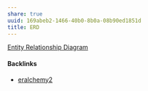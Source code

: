 ```yaml
---
share: true
uuid: 169abeb2-1466-40b0-8b0a-08b90ed1851d
title: ERD
---
```

[Entity Relationship Diagram](../15870a20-001c-451e-805c-7dbcf089ddbe)

#### Backlinks

* [eralchemy2](/1ad7685f-69bf-4412-a9fa-628315242c08)